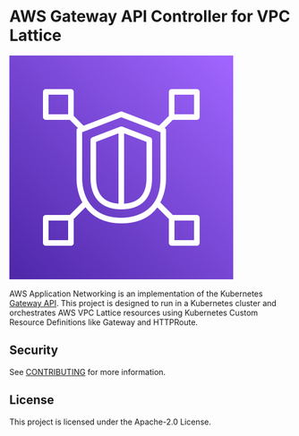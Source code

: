 # AWS Gateway API Controller for VPC Lattice

![Controller](/docs/images/Arch_Amazon-VPC-Lattice_64.png)

AWS Application Networking is an implementation of the Kubernetes [Gateway API](https://gateway-api.sigs.k8s.io/). This project is designed to run in a Kubernetes cluster and orchestrates AWS VPC Lattice resources using Kubernetes Custom Resource Definitions like Gateway and HTTPRoute.


## Security

See [CONTRIBUTING](CONTRIBUTING.md#security-issue-notifications) for more information.

## License

This project is licensed under the Apache-2.0 License.
